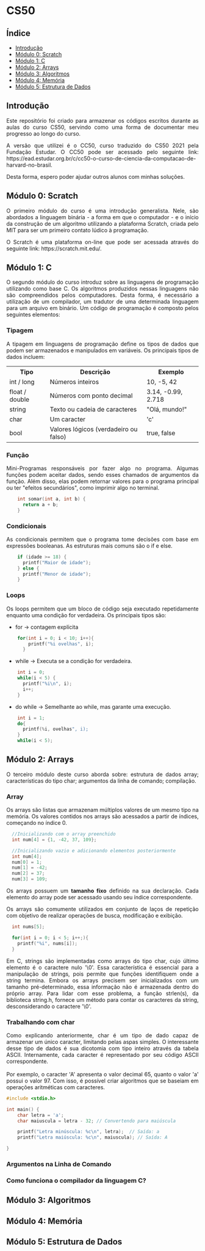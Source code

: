 # CS50
## Índice
- [Introdução](#introdução)
- [Módulo 0: Scratch](#módulo-0-scratch)
- [Módulo 1: C](#módulo-1-c)
- [Módulo 2: Arrays](#módulo-2-arrays)
- [Módulo 3: Algoritmos](#módulo-3-algoritmos)
- [Módulo 4: Memória](#módulo-4-memória)
- [Módulo 5: Estrutura de Dados](#módulo-5-estrutura-de-dados)

  
## Introdução
<p align="justify">Este repositório foi criado para armazenar os códigos escritos durante as aulas do curso CS50, servindo como uma forma de documentar meu progresso ao longo do curso.</p>
<p align="justify">A versão que utilizei é o CC50, curso traduzido do CS50 2021 pela Fundação Estudar. O CC50 pode ser acessado pelo seguinte link: https://ead.estudar.org.br/c/cc50-o-curso-de-ciencia-da-computacao-de-harvard-no-brasil.</p>
<p align="justify">Desta forma, espero poder ajudar outros alunos com minhas soluções.</p>

## Módulo 0: Scratch
<p align="justify">O primeiro módulo do curso é uma introdução generalista. Nele, são abordados a linguagem binária - a forma em que o computador - e o início da construção de um algoritmo utilizando a plataforma Scratch, criada pelo MIT para ser um primeiro contato lúdico à programação.</p>
<p align="justify">O Scratch é uma plataforma on-line que pode ser acessada através do seguinte link: https://scratch.mit.edu/.</p>

## Módulo 1: C
<p align="justify">O segundo módulo do curso introduz sobre as linguagens de programação utilizando como base C. Os algoritmos produzidos nessas linguagens não são compreendidos pelos computadores. Desta forma, é necessário a utilização de um compilador, um tradutor de uma determinada linguagem para um arquivo em binário. Um código de programação é composto pelos seguintes elementos: </p>

### Tipagem
<p align="justify">A tipagem em linguagens de programação define os tipos de dados que podem ser armazenados e manipulados em variáveis. Os principais tipos de dados incluem:</p>
<table>
        <tr>
            <th>Tipo</th>
            <th>Descrição</th>
            <th>Exemplo</th>
        </tr>
        <tr>
            <td>int / long</td>
            <td>Números inteiros</td>
            <td>10, -5, 42</td>
        </tr>
        <tr>
            <td>float / double</td>
            <td>Números com ponto decimal</td>
            <td>3.14, -0.99, 2.718</td>
        </tr>
        <tr>
            <td>string</td>
            <td>Texto ou cadeia de caracteres</td>
            <td>"Olá, mundo!"</td>
        </tr>
            <td>char</td>
            <td>Um caracter</td>
            <td>'c'</td>
        <tr>
            <td>bool</td>
            <td>Valores lógicos (verdadeiro ou falso)</td>
            <td>true, false</td>
        </tr>
    </table>
    
### Função 
<p align="justify">Mini-Programas responsáveis por fazer algo no programa. Algumas funções podem aceitar dados, sendo esses chamados de argumentos da função. Além disso, elas podem retornar valores para o programa principal ou ter "efeitos secundários", como imprimir algo no terminal.</p>

```c
    int somar(int a, int b) {
      return a + b;
    }
```

### Condicionais
<p align="justify">As condicionais permitem que o programa tome decisões com base em expressões booleanas. As estruturas mais comuns são o if e else.</p>

```c
    if (idade >= 18) {
      printf("Maior de idade");
    } else {
      printf("Menor de idade");
    }
```

### Loops
<p align="justify"> Os loops permitem que um bloco de código seja executado repetidamente enquanto uma condição for verdadeira. Os principais tipos são:</p>

- for -> contagem explícita

```c
    for(int i = 0; i < 10; i++){
        printf("%i ovelhas", i);
      }
```

- while -> Executa se a condição for verdadeira.
```c
    int i = 0;
    while(i < 5) {
      printf("%i\n", i);
      i++;
    }
```

- do while -> Semelhante ao while, mas garante uma execução.
```c
    int i = 1;
    do{
      printf(%i, ovelhas", i);
    }
    while(i < 5);
```
## Módulo 2: Arrays
<p align = "justify">O terceiro módulo deste curso aborda sobre: estrutura de dados array; características do tipo char; argumentos da linha de comando; compilação.</p>

### Array
<p align = "justify">Os arrays são listas que armazenam múltiplos valores de um mesmo tipo na memória. Os valores contidos nos arrays são acessados a partir de índices, começando no índice 0.</p>

```c
  //Inicializando com o array preenchido
  int num[4] = {1, -42, 37, 109};

  //Inicializando vazio e adicionando elementos posteriormente
  int num[4];
  num[0] = 1;
  num[1] = -42;
  num[2] = 37;
  num[3] = 109;
```

<p align = "justify">Os arrays possuem um <strong>tamanho fixo</strong> definido na sua declaração. Cada elemento do array pode ser acessado usando seu índice correspondente.</p>
<p align = "justify">Os arrays são comumente utilizados em conjunto de laços de repetição com objetivo de realizar operações de busca, modificação e exibição.</p>

```c
  int nums[5];

  for(int i = 0; i < 5; i++;){
    printf("%i", nums[i]);
  } 
```

<p align = "justify">Em C, strings são implementadas como arrays do tipo char, cujo último elemento é o caractere nulo '\0'. Essa característica é essencial para a manipulação de strings, pois permite que funções identifiquem onde a string termina. Embora os arrays precisem ser inicializados com um tamanho pré-determinado, essa informação não é armazenada dentro do próprio array. Para lidar com esse problema, a função strlen(s), da biblioteca string.h, fornece um método para contar os caracteres da string, desconsiderando o caractere '\0'.</p>

### Trabalhando com char
<p align = "justify">Como explicando anteriormente, char é um tipo de dado capaz de armazenar um único caracter, limitando pelas aspas simples. O interessante desse tipo de dados é sua dicotomia com tipo inteiro através da tabela ASCII. Internamente, cada caracter é representado por seu código ASCII correspondente.
<br><br>
Por exemplo, o caracter 'A' apresenta o valor decimal 65, quanto o valor 'a' possui o valor 97. Com isso, é possível criar algoritmos que se baseiam em operações aritméticas com caracteres.</p>

```c
#include <stdio.h>

int main() {
    char letra = 'a';
    char maiuscula = letra - 32; // Convertendo para maiúscula

    printf("Letra minúscula: %c\n", letra);  // Saída: a
    printf("Letra maiúscula: %c\n", maiuscula); // Saída: A

}
```


### Argumentos na Linha de Comando

### Como funciona o compilador da linguagem C?


## Módulo 3: Algoritmos

## Módulo 4: Memória

## Módulo 5: Estrutura de Dados
  

